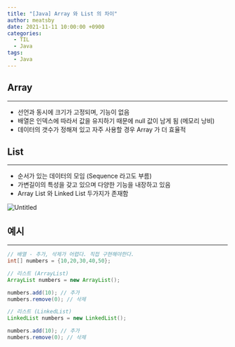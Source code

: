 ```yaml
---
title: "[Java] Array 와 List 의 차이"
author: meatsby
date: 2021-11-11 10:00:00 +0900
categories:
  - TIL
  - Java
tags:
  - Java
---
```

## Array
---
- 선언과 동시에 크기가 고정되며, 기능이 없음
- 배열은 인덱스에 따라서 값을 유지하기 때문에 null 값이 남게 됨 (메모리 낭비)
- 데이터의 갯수가 정해져 있고 자주 사용할 경우 Array 가 더 효율적

## List
---
- 순서가 있는 데이터의 모임 (Sequence 라고도 부름)
- 가변길이의 특성을 갖고 있으며 다양한 기능을 내장하고 있음
- Array List 와 Linked List 두가지가 존재함

![Untitled](/assets/img/2021-11-11-array-and-list/arraylist-linkedlist.png)

## 예시
---
```java
// 배열 - 추가, 삭제가 어렵다. 직접 구현해야한다.
int[] numbers = {10,20,30,40,50};

// 리스트 (ArrayList)
ArrayList numbers = new ArrayList();

numbers.add(10); // 추가
numbers.remove(0); // 삭제

// 리스트 (LinkedList)
LinkedList numbers = new LinkedList();

numbers.add(10); // 추가
numbers.remove(0); // 삭제
```
